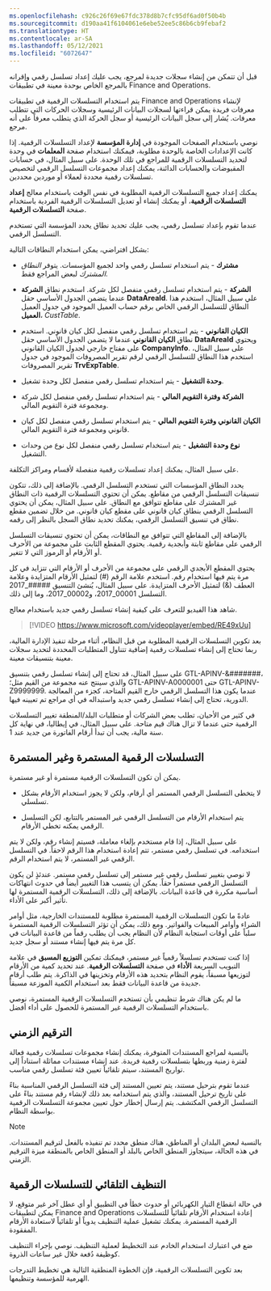 ```yaml
---
ms.openlocfilehash: c926c26f69e67fdc378d8b7cfc95df6ad0f50b4b
ms.sourcegitcommit: d190aa41f6104061e6ebe52ee5c86b6cb9febaf2
ms.translationtype: HT
ms.contentlocale: ar-SA
ms.lasthandoff: 05/12/2021
ms.locfileid: "6072647"
---
```


قبل أن تتمكن من إنشاء سجلات جديدة لمرجع، يجب عليك إعداد تسلسل رقمي وإقرانه بالمرجع الخاص بوحدة معينة في تطبيقات Finance and Operations. 

يتم استخدام التسلسلات الرقمية في تطبيقات Finance and Operations لإنشاء معرفات فريدة يمكن قراءتها لسجلات البيانات الرئيسية وسجلات الحركات التي تتطلب معرفات. يُشار إلى سجل البيانات الرئيسية أو سجل الحركة الذي يتطلب معرفاً على أنه مرجع. 

نوصي باستخدام الصفحات الموجودة في **إدارة المؤسسة** لإعداد التسلسلات الرقمية. إذا كانت الإعدادات الخاصة بالوحدة مطلوبة، فيمكنك استخدام صفحة **المعلمات** في وحدة لتحديد التسلسلات الرقمية للمراجع في تلك الوحدة. على سبيل المثال، في حسابات المقبوضات والحسابات الدائنة، يمكنك إعداد مجموعات التسلسل الرقمي لتخصيص تسلسلات رقمية محددة لعملاء أو موردين محددين. 

يمكنك إعداد جميع التسلسلات الرقمية المطلوبة في نفس الوقت باستخدام معالج **إعداد التسلسلات الرقمية**، أو يمكنك إنشاء أو تعديل التسلسلات الرقمية الفردية باستخدام صفحة **التسلسلات الرقمية**.

عندما تقوم بإعداد تسلسل رقمي، يجب عليك تحديد نطاق يحدد المؤسسة التي تستخدم التسلسل الرقمي. 

بشكل افتراضي، يمكن استخدام النطاقات التالية:

- **مشترك** - يتم استخدام تسلسل رقمي واحد لجميع المؤسسات. يتوفر *النطاق المشترك* لبعض المراجع فقط. 

- **الشركة** - يتم استخدام تسلسل رقمي منفصل لكل شركة. استخدم نطاق **الشركة** عندما يتضمن الجدول الأساسي حقل **DataAreaId**. علي سبيل المثال، استخدم هذا النطاق للتسلسل الرقمي الخاص برقم حساب العميل الموجود في جدول العميل **العميل**، *CustTable*. 

- **الكيان القانوني** - يتم استخدام تسلسل رقمي منفصل لكل كيان قانوني. استخدم نطاق **الكيان القانوني** عندما لا يتضمن الجدول الأساسي حقل **DataAreaId** ويحتوي على مفتاح خارجي لجدول الكيان القانوني **CompanyInfo**. على سبيل المثال، استخدم هذا النطاق للتسلسل الرقمي لرقم تقرير المصروفات الموجود في جدول تقرير المصروفات **TrvExpTable**. 

- **وحدة التشغيل** - يتم استخدام تسلسل رقمي منفصل لكل وحدة تشغيل. 

- **الشركة وفترة التقويم المالي** - يتم استخدام تسلسل رقمي منفصل لكل شركة ومجموعة فترة التقويم المالي. 

- **الكيان القانوني وفترة التقويم المالي** - يتم استخدام تسلسل رقمي منفصل لكل كيان قانوني ومجموعة فترة التقويم المالي. 

- **نوع وحدة التشغيل** - يتم استخدام تسلسل رقمي منفصل لكل نوع من وحدات التشغيل. 

على سبيل المثال، يمكنك إعداد تسلسلات رقمية منفصلة لأقسام ومراكز التكلفة. 

يحدد النطاق المؤسسات التي تستخدم التسلسل الرقمي. بالإضافة إلى ذلك، تتكون تنسيقات التسلسل الرقمي من مقاطع. يمكن أن تحتوي التسلسلات الرقمية ذات النطاق غير المشترك على مقاطع تتوافق مع النطاق. على سبيل المثال، يمكن أن يحتوي التسلسل الرقمي بنطاق كيان قانوني على مقطع كيان قانوني. من خلال تضمين مقطع نطاق في تنسيق التسلسل الرقمي، يمكنك تحديد نطاق السجل بالنظر إلى رقمه.

بالإضافة إلى المقاطع التي تتوافق مع النطاقات، يمكن أن تحتوي تنسيقات التسلسل الرقمي على مقاطع ثابتة وأبجدية رقمية. يحتوي المقطع الثابت على مجموعة من الأحرف أو الأرقام أو الرموز التي لا تتغير. 

يحتوي المقطع الأبجدي الرقمي على مجموعة من الأحرف أو الأرقام التي تتزايد في كل مرة يتم فيها استخدام رقم. استخدم علامة الرقم (#) لتمثيل الأرقام المتزايدة وعلامة العطف (&) لتمثيل الأحرف المتزايدة. على سبيل المثال، يُنشئ التنسيق #####_2017 التسلسل 00001_2017، و00002_2017، وما إلى ذلك.

شاهد هذا الفيديو للتعرف على كيفية إنشاء تسلسل رقمي جديد باستخدام معالج.
&nbsp;
> [!VIDEO https://www.microsoft.com/videoplayer/embed/RE49xUu] 
 
بعد تكوين التسلسلات الرقمية المطلوبة من قبل النظام، أثناء مرحلة تنفيذ الإدارة المالية، ربما تحتاج إلى إنشاء تسلسلات رقمية إضافية تتناول المتطلبات المحددة لتحديد سجلات معينة بتنسيقات معينة. 
 
على سبيل المثال، قد تحتاج إلى إنشاء تسلسل رقمي بتنسيق GTL-APINV-&#######، والذي سينتج عنه مجموعة من القيم مثل؛ GTL-APINV-A0000001 حتى GTL-APINV-Z9999999. عندما يكون هذا التسلسل الرقمي خارج القيم المتاحة، كجزء من المعالجة الدورية، تحتاج إلى إنشاء تسلسل رقمي جديد واستبداله في أي مراجع تم تعيينه فيها. 

في كثير من الأحيان، تطلب بعض الشركات أو متطلبات البلد/المنطقة تغيير التسلسلات الرقمية حتى عندما لا تزال هناك قيم متاحة. على سبيل المثال، في إيطاليا، في نهاية كل سنة مالية، يجب أن تبدأ أرقام الفاتورة من جديد عند 1.

## <a name="continuous-and-non-continuous-number-sequences"></a>التسلسلات الرقمية المستمرة وغير المستمرة

يمكن أن تكون التسلسلات الرقمية مستمرة أو غير مستمرة. 

- لا يتخطى التسلسل الرقمي المستمر أي أرقام، ولكن لا يجوز استخدام الأرقام بشكل تسلسلي. 

- يتم استخدام الأرقام من التسلسل الرقمي غير المستمر بالتتابع، لكن التسلسل الرقمي يمكنه تخطي الأرقام. 

على سبيل المثال، إذا قام مستخدم بإلغاء معاملة، فسيتم إنشاء رقم، ولكن لا يتم استخدامه. في تسلسل رقمي مستمر، تتم إعادة استخدام هذا الرقم لاحقاً. في التسلسل الرقمي غير المستمر، لا يتم استخدام الرقم.

لا نوصي بتغيير تسلسل رقمي غير مستمر إلى تسلسل رقمي مستمر. عندئذٍ لن يكون التسلسل الرقمي مستمراً حقاً. يمكن أن يتسبب هذا التغيير أيضاً في حدوث انتهاكات أساسية مكررة في قاعدة البيانات. بالإضافة إلى ذلك، التسلسلات الرقمية المستمرة لها تأثير أكبر على الأداء.

عادةً ما تكون التسلسلات الرقمية المستمرة مطلوبة للمستندات الخارجية، مثل أوامر الشراء وأوامر المبيعات والفواتير. ومع ذلك، يمكن أن تؤثر التسلسلات الرقمية المستمرة سلباً على أوقات استجابة النظام لأن النظام يجب أن يطلب رقماً من قاعدة البيانات في كل مرة يتم فيها إنشاء مستند أو سجل جديد.

إذا كنت تستخدم تسلسلاً رقمياً غير مستمر، فيمكنك تمكين **التوزيع المسبق** في علامة التبويب السريعة **الأداء** في صفحة **التسلسلات الرقمية**. عند تحديد كمية من الأرقام لتوزيعها مسبقاً، يقوم النظام بتحديد هذه الأرقام وتخزينها في الذاكرة. يتم طلب أرقام جديدة من قاعدة البيانات فقط بعد استخدام الكمية الموزعة مسبقاً.

ما لم يكن هناك شرط تنظيمي بأن تستخدم التسلسلات الرقمية المستمرة، نوصي باستخدام التسلسلات الرقمية غير المستمرة للحصول على أداء أفضل.

## <a name="chronological-numbering"></a>الترقيم الزمني
بالنسبة لمراجع المستندات المتوفرة، يمكنك إنشاء مجموعات تسلسلات رقمية فعالة لفترة زمنية وربطها بتسلسلات رقمية فريدة. عند إنشاء مستندات مماثلة استناداً إلى تواريخ المستند، سيتم تلقائياً تعيين فئة تسلسل رقمي مناسب.

عندما تقوم بترحيل مستند، يتم تعيين المستند إلى فئة التسلسل الرقمي المناسبة بناءً على تاريخ ترحيل المستند، والذي يتم استخدامه بعد ذلك لإنشاء رقم مستند بناءً على التسلسل الرقمي المكتشف. يتم إرسال إخطار حول تعيين مجموعة التسلسلات الرقمية بواسطة النظام. 


> [!NOTE]
> بالنسبة لبعض البلدان أو المناطق، هناك منطق محدد تم تنفيذه بالفعل لترقيم المستندات. في هذه الحالة، سيتجاوز المنطق الخاص بالبلد أو المنطق الخاص بالمنطقة ميزة الترقيم الزمني.


## <a name="automatic-cleanup-of-number-sequences"></a>التنظيف التلقائي للتسلسلات الرقمية

في حالة انقطاع التيار الكهربائي أو حدوث خطأ في التطبيق أو أي عطل آخر غير متوقع، لا يمكن لتطبيقات Finance and Operations إعادة استخدام الأرقام تلقائياً للتسلسلات الرقمية المستمرة. يمكنك تشغيل عملية التنظيف يدوياً أو تلقائياً لاستعادة الأرقام المفقودة.

ضع في اعتبارك استخدام الخادم عند التخطيط لعملية التنظيف. نوصي بإجراء التنظيف كوظيفة دُفعة خلال غير ساعات الذروة.

بعد تكوين التسلسلات الرقمية، فإن الخطوة المنطقية التالية هي تخطيط التدرجات الهرمية للمؤسسة وتنظيمها.

